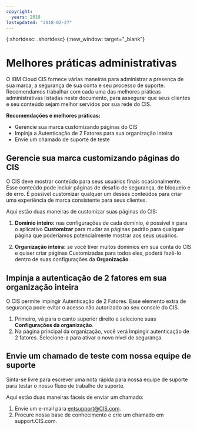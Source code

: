 ```yaml
---
copyright:
  years: 2018
lastupdated: "2018-02-27"
---
```


{:shortdesc: .shortdesc}
{:new_window: target="_blank"}

# Melhores práticas administrativas

O IBM Cloud CIS fornece várias maneiras para administrar a presença de sua marca, a segurança de sua conta e seu processo de suporte. Recomendamos trabalhar com cada uma das melhores práticas administrativas listadas neste documento, para assegurar que seus clientes e seu conteúdo sejam melhor servidos por sua rede do CIS.

**Recomendações e melhores práticas:**

* Gerencie sua marca customizando páginas do CIS
* Impinja a Autenticação de 2 Fatores para sua organização inteira 
* Envie um chamado de suporte de teste

## Gerencie sua marca customizando páginas do CIS
O CIS deve mostrar conteúdo para seus usuários finais ocasionalmente. Esse conteúdo pode incluir páginas de desafio de segurança, de bloqueio e de erro. É possível customizar qualquer um desses conteúdos para criar uma experiência de marca consistente para seus clientes.

Aqui estão duas maneiras de customizar suas páginas do CIS:

1. **Domínio inteiro:** nas configurações de cada domínio, é possível ir para o aplicativo **Customizar** para mudar as páginas padrão para qualquer página que poderíamos potencialmente mostrar aos seus usuários.

2. **Organização inteira:** se você tiver muitos domínios em sua conta do CIS e quiser criar páginas Customizadas para todos eles, poderá fazê-lo dentro de suas configurações da **Organização**.

## Impinja a autenticação de 2 fatores em sua organização inteira
O CIS permite impingir Autenticação de 2 Fatores. Esse elemento extra de segurança pode evitar o acesso não autorizado ao seu console do CIS.

1. Primeiro, vá para o canto superior direito e selecione suas **Configurações da organização**. 
2. Na página principal da organização, você verá Impingir autenticação de 2 fatores. Selecione-a para ativar o novo nível de segurança.

## Envie um chamado de teste com nossa equipe de suporte
Sinta-se livre para escrever uma nota rápida para nossa equipe de suporte para testar o nosso fluxo de trabalho de suporte. 

Aqui estão duas maneiras fáceis de enviar um chamado:

1. Envie um e-mail para entsupport@CIS.com.
2. Procure nossa base de conhecimento e crie um chamado em support.CIS.com.
